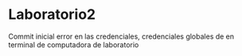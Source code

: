 # Laboratorio2

Commit inicial error en las credenciales, credenciales globales de en terminal de computadora de laboratorio

